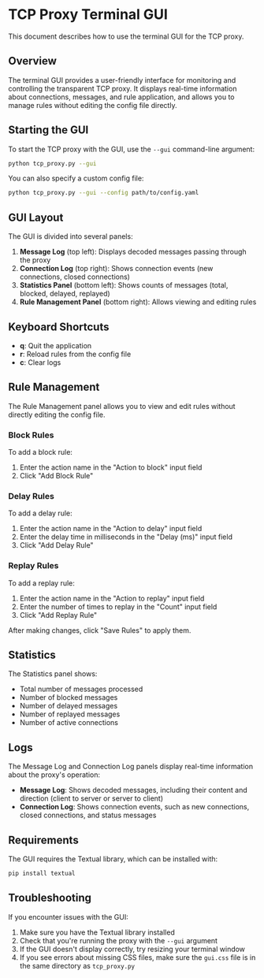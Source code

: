 # TCP Proxy Terminal GUI

This document describes how to use the terminal GUI for the TCP proxy.

## Overview

The terminal GUI provides a user-friendly interface for monitoring and controlling the transparent TCP proxy. It displays real-time information about connections, messages, and rule application, and allows you to manage rules without editing the config file directly.

## Starting the GUI

To start the TCP proxy with the GUI, use the `--gui` command-line argument:

```bash
python tcp_proxy.py --gui
```

You can also specify a custom config file:

```bash
python tcp_proxy.py --gui --config path/to/config.yaml
```

## GUI Layout

The GUI is divided into several panels:

1. **Message Log** (top left): Displays decoded messages passing through the proxy
2. **Connection Log** (top right): Shows connection events (new connections, closed connections)
3. **Statistics Panel** (bottom left): Shows counts of messages (total, blocked, delayed, replayed)
4. **Rule Management Panel** (bottom right): Allows viewing and editing rules

## Keyboard Shortcuts

- **q**: Quit the application
- **r**: Reload rules from the config file
- **c**: Clear logs

## Rule Management

The Rule Management panel allows you to view and edit rules without directly editing the config file.

### Block Rules

To add a block rule:
1. Enter the action name in the "Action to block" input field
2. Click "Add Block Rule"

### Delay Rules

To add a delay rule:
1. Enter the action name in the "Action to delay" input field
2. Enter the delay time in milliseconds in the "Delay (ms)" input field
3. Click "Add Delay Rule"

### Replay Rules

To add a replay rule:
1. Enter the action name in the "Action to replay" input field
2. Enter the number of times to replay in the "Count" input field
3. Click "Add Replay Rule"

After making changes, click "Save Rules" to apply them.

## Statistics

The Statistics panel shows:
- Total number of messages processed
- Number of blocked messages
- Number of delayed messages
- Number of replayed messages
- Number of active connections

## Logs

The Message Log and Connection Log panels display real-time information about the proxy's operation:

- **Message Log**: Shows decoded messages, including their content and direction (client to server or server to client)
- **Connection Log**: Shows connection events, such as new connections, closed connections, and status messages

## Requirements

The GUI requires the Textual library, which can be installed with:

```bash
pip install textual
```

## Troubleshooting

If you encounter issues with the GUI:

1. Make sure you have the Textual library installed
2. Check that you're running the proxy with the `--gui` argument
3. If the GUI doesn't display correctly, try resizing your terminal window
4. If you see errors about missing CSS files, make sure the `gui.css` file is in the same directory as `tcp_proxy.py`
